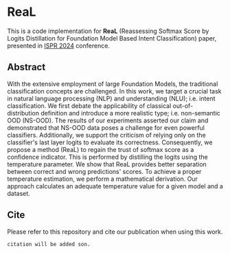 # ReaL
This is a code implementation for **ReaL** (Reassessing Softmax Score by Logits Distillation for Foundation Model Based Intent Classification) paper, presented in [ISPR 2024]([https://doi.org/10.1109/SACI58269.2023.10158563](https://ispr2024.sciencesconf.org/)) conference. <br>

## Abstract
With the extensive employment of large Foundation Models, the traditional classification concepts are challenged. In this work, we target a crucial task in natural language processing (NLP) and understanding (NLU); i.e. intent classification. We first debate the applicability of classical out-of-distribution definition and introduce a more realistic type; i.e. non-semantic OOD (NS-OOD). The results of our experiments asserted our claim and demonstrated that NS-OOD data poses a challenge for even powerful classifiers. Additionally, we support the criticism of relying only on the classifier's last layer logits to evaluate its correctness. Consequently, we propose a method (ReaL) to regain the trust of softmax score as a confidence indicator. This is performed by distilling the logits using the temperature parameter. We show that ReaL provides better separation between correct and wrong predictions' scores. To achieve a proper temperature estimation, we perform a mathematical derivation. Our approach calculates an adequate temperature value for a given model and a dataset. <br>

## Cite
Please refer to this repository and cite our publication when using this work. <br>
```
citation will be added son.
```
